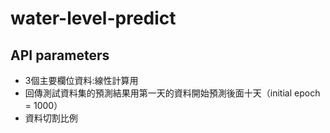 # water-level-predict

## API parameters 
- 3個主要欄位資料:線性計算用
- 回傳測試資料集的預測結果用第一天的資料開始預測後面十天（initial epoch = 1000）
- 資料切割比例
